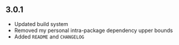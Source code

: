 3.0.1
-----
* Updated build system
* Removed my personal intra-package dependency upper bounds
* Added `README` and `CHANGELOG`

